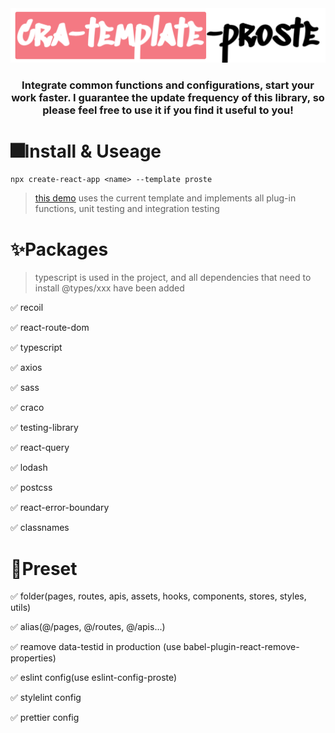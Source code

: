 <img src="https://raw.githubusercontent.com/xyhxx/program_preview/master/logo/cra-template.png" />

<h3 style="text-align: center;">Integrate common functions and configurations, start your work faster. I guarantee the update frequency of this library, so please feel free to use it if you find it useful to you!</h3>

# 🎆Install & Useage

```
npx create-react-app <name> --template proste
```

> <a href="https://github.com/xyhxx/react-proste-template-demo/tree/master">this demo</a> uses the
> current template and implements all plug-in functions, unit testing and integration testing

# ✨Packages

> typescript is used in the project, and all dependencies that need to install @types/xxx have been
> added

✅ recoil

✅ react-route-dom

✅ typescript

✅ axios

✅ sass

✅ craco

✅ testing-library

✅ react-query

✅ lodash

✅ postcss

✅ react-error-boundary

✅ classnames

# 🎊Preset

✅ folder(pages, routes, apis, assets, hooks, components, stores, styles, utils)

✅ alias(@/pages, @/routes, @/apis...)

✅ reamove data-testid in production (use babel-plugin-react-remove-properties)

✅ eslint config(use eslint-config-proste)

✅ stylelint config

✅ prettier config
